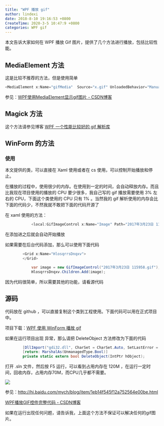 ```yaml
---
title: "WPF 播放 gif"
author: lindexi
date: 2018-8-10 19:16:53 +0800
CreateTime: 2020-3-5 10:47:9 +0800
categories: WPF gif
---
```


本文告诉大家如何在 WPF 播放 Gif 图片，提供了几个方法进行播放，包括比较性能。

<!--more-->


<!-- csdn -->
<!-- 标签：WPF，gif -->
<div id="toc"></div>

## MediaElement 方法

这是比较不推荐的方法，但是使用简单

```csharp
<MediaElement x:Name="gifMedia"  Source="x.gif" UnloadedBehavior="Manual"  LoadedBehavior="Play" />
```

参见：[WPF使用MediaElement显示gif图片 - CSDN博客](http://blog.csdn.net/SANYUNI/article/details/73608771 )

## Magick 方法

这个方法请参见博客 [WPF 一个性能比较好的 gif 解析库 ](https://lindexi.gitee.io/post/WPF-%E4%B8%80%E4%B8%AA%E6%80%A7%E8%83%BD%E6%AF%94%E8%BE%83%E5%A5%BD%E7%9A%84-gif-%E8%A7%A3%E6%9E%90%E5%BA%93.html )

## WinForm 的方法

### 使用

本文提供的类，可以直接在 Xaml 使用或者在 cs 使用，可以控制开始播放和停止。

在播放的过程中，使用很少的内存。在使用到一定的时间，会自动释放内存。而且比我现在项目使用的播放的 CPU 要少很多，我自己写的 gif 播放需要使用 3% 左右的 CPU，下面这个类使用的 CPU 只有 1% 。当然我的 gif 解析使用的内存会比下面的代码少，不然我就不敢把下面的代码开源了

在 xaml 使用的方法：

```csharp
            <local:GifImageControl x:Name="Image" Path="2017年3月23日 115958.gif"></local:GifImageControl>

```

在添加进之后就会自动开始播放

如果需要在后台代码添加，那么可以使用下面代码

```csharp
        <Grid x:Name="HlosqrrsDnqxv">
        </Grid>

            var image = new GifImageControl("2017年3月23日 115958.gif");
            HlosqrrsDnqxv.Children.Add(image);
```

因为代码很简单，所以需要其他的功能，请看源代码

## 源码

代码放在 github ，可以直接复制这个类到工程使用。下面代码可以用在正式项目中。

<script src="https://gist.github.com/lindexi/7c6d70c821fcb72f487812e58c564442.js"></script>

项目下载：[WPF 使用 WinForm 播放 gif](http://download.csdn.net/download/lindexi_gd/10249202 )

如果在运行项目出现 异常，那么请把 DeleteObject 方法修改为下面的代码

```csharp
        [DllImport("gdi32.dll", CharSet = CharSet.Auto, SetLastError = true)]
        [return: MarshalAs(UnmanagedType.Bool)]
        private static extern bool DeleteObject(IntPtr hObject);
```

打开 .sln 文件，然后按 F5 运行，可以看到占用内存在 120M ，在运行一定时间，回收内存，占用内存70M，而CPU几乎都不需要。

![](http://image.acmx.xyz/34fdad35-5dfe-a75b-2b4b-8c5e313038e2%2F2018%25E5%25B9%25B42%25E6%259C%258810%25E6%2597%25A5%2520151339.gif)

参见：http://hi.baidu.com/mych/blog/item/1eb14f545f12a752564e00be.html

[WPF播放GIF控件完整代码 - CSDN博客](http://blog.csdn.net/Libby1984/article/details/52535085 )

如果在运行出现任何问题，请告诉我，上面这个方法不保证可以解决任何的gif图片。

